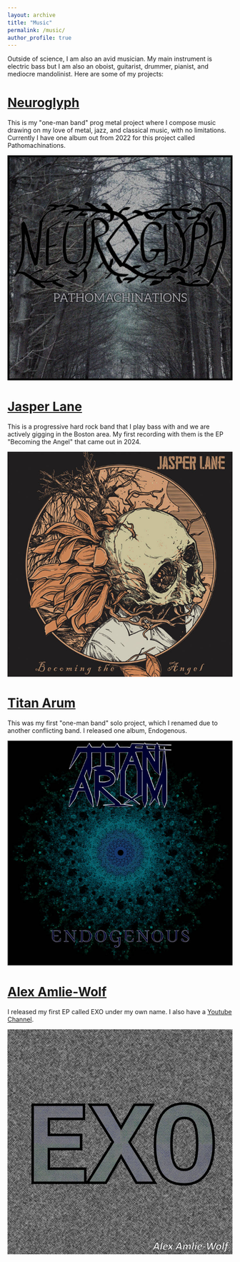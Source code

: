 ```yaml
---
layout: archive
title: "Music"
permalink: /music/
author_profile: true
---
```


Outside of science, I am also an avid musician. My main instrument is electric bass but I am also an oboist, guitarist, drummer, pianist, and mediocre mandolinist. 
Here are some of my projects:

# [Neuroglyph](https://neuroglyph.bandcamp.com)

This is my "one-man band" prog metal project where I compose music drawing on my love of metal, jazz, and classical music, with no limitations. 
Currently I have one album out from 2022 for this project called Pathomachinations.

[![Pathomachinations](/images/Neuroglyph_Pathomachinations.jpg)](https://neuroglyph.bandcamp.com/album/pathomachinations)

# [Jasper Lane](https://jasperlane.bandcamp.com)

This is a progressive hard rock band that I play bass with and we are actively gigging in the Boston area. 
My first recording with them is the EP "Becoming the Angel" that came out in 2024.

[![Becoming the Angel](/images/JL_Becoming_the_Angel.jpg)](https://jasperlane.bandcamp.com/album/becoming-the-angel-2)

# [Titan Arum](https://titanarum.bandcamp.com)

This was my first "one-man band" solo project, which I renamed due to another conflicting band. I released one album, Endogenous. 

[![Endogenous](/images/Titan_Arum_Endogenous.jpg)](https://titanarum.bandcamp.com/album/endogenous)

# [Alex Amlie-Wolf](https://alexamliewolf.bandcamp.com)

I released my first EP called EXO under my own name. I also have a [Youtube Channel](https://www.youtube.com/c/AlexAmlieWolf).

[![EXO EP](/images/AAW_EXO_EP.jpg)](https://alexamliewolf.bandcamp.com/album/exo-ep)
